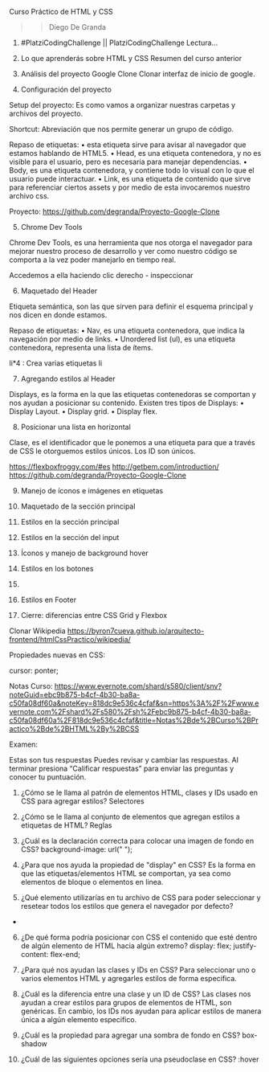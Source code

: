 Curso Práctico de HTML y CSS
>> Diego De Granda

1. #PlatziCodingChallenge || PlatziCodingChallenge
Lectura...

2. Lo que aprenderás sobre HTML y CSS
Resumen del curso anterior

3. Análisis del proyecto Google Clone
Clonar interfaz de inicio de google.

4. Configuración del proyecto

Setup del proyecto:
Es como vamos a organizar nuestras carpetas y archivos del proyecto.

Shortcut:
Abreviación que nos permite generar un grupo de código.

Repaso de etiquetas:
• <!DOCTYPE html> esta etiqueta sirve para avisar al navegador que estamos hablando de HTML5.
• Head, es una etiqueta contenedora, y no es visible para el usuario, pero es necesaria para manejar dependencias.
• Body, es una etiqueta contenedora, y contiene todo lo visual con lo que el usuario puede interactuar.
• Link, es una etiqueta de contenido que sirve para referenciar ciertos assets y por medio de esta invocaremos nuestro archivo css.

Proyecto:
https://github.com/degranda/Proyecto-Google-Clone


5. Chrome Dev Tools

Chrome Dev Tools, es una herramienta que nos otorga el navegador para mejorar nuestro proceso de desarrollo y ver como nuestro código se comporta a la vez poder manejarlo en tiempo real.

Accedemos a ella haciendo clic derecho - inspeccionar


6. Maquetado del Header

Etiqueta semántica, son las que sirven para definir el esquema principal y nos dicen en donde estamos.

Repaso de etiquetas:
• Nav, es una etiqueta contenedora, que indica la navegación por medio de links.
• Unordered list (ul), es una etiqueta contenedora, representa una lista de ítems.

li*4 : Crea varias etiquetas li


7. Agregando estilos al Header

Displays, es la forma en la que las etiquetas contenedoras se comportan y nos ayudan a posicionar su contenido.
Existen tres tipos de Displays:
• Display Layout.
• Display grid.
• Display flex.


8. Posicionar una lista en horizontal

Clase, es el identificador que le ponemos a una etiqueta para que a través de CSS le otorguemos estilos únicos. Los ID son únicos.

https://flexboxfroggy.com/#es
http://getbem.com/introduction/
https://github.com/degranda/Proyecto-Google-Clone


9. Manejo de íconos e imágenes en etiquetas


10. Maquetado de la sección principal


11. Estilos en la sección principal


12. Estilos en la sección del input


13. Íconos y manejo de background hover


14. Estilos en los botones


15. 


16. Estilos en Footer


17. Cierre: diferencias entre CSS Grid y Flexbox

Clonar Wikipedia
https://byron7cueva.github.io/arquitecto-frontend/htmlCssPractico/wikipedia/


Propiedades nuevas en CSS:

cursor: ponter;

Notas Curso:
https://www.evernote.com/shard/s580/client/snv?noteGuid=ebc9b875-b4cf-4b30-ba8a-c50fa08df60a&noteKey=818dc9e536c4cfaf&sn=https%3A%2F%2Fwww.evernote.com%2Fshard%2Fs580%2Fsh%2Febc9b875-b4cf-4b30-ba8a-c50fa08df60a%2F818dc9e536c4cfaf&title=Notas%2Bde%2BCurso%2BPractico%2Bde%2BHTML%2By%2BCSS


Examen:

Estas son tus respuestas
Puedes revisar y cambiar las respuestas. Al terminar presiona “Calificar respuestas” para enviar las preguntas y conocer tu puntuación.
1. ¿Cómo se le llama al patrón de elementos HTML, clases y IDs usado en CSS para agregar estilos?
Selectores

2. ¿Cómo se le llama al conjunto de elementos que agregan estilos a etiquetas de HTML?
Reglas

3. ¿Cuál es la declaración correcta para colocar una imagen de fondo en CSS?
background-image: url(" ");


4. ¿Para que nos ayuda la propiedad de "display" en CSS?
Es la forma en que las etiquetas/elementos HTML se comportan, ya sea como elementos de bloque o elementos en linea.

5. ¿Qué elemento utilizarías en tu archivo de CSS para poder seleccionar y resetear todos los estilos que genera el navegador por defecto?
*

6. ¿De qué forma podría posicionar con CSS el contenido que esté dentro de algún elemento de HTML hacia algún extremo?
display: flex; justify-content: flex-end;

7. ¿Para qué nos ayudan las clases y IDs en CSS?
Para seleccionar uno o varios elementos HTML y agregarles estilos de forma especifica.

8. ¿Cuál es la diferencia entre una clase y un ID de CSS?
Las clases nos ayudan a crear estilos para grupos de elementos de HTML, son genéricas. En cambio, los IDs nos ayudan para aplicar estilos de manera única a algún elemento especifico.

9. ¿Cuál es la propiedad para agregar una sombra de fondo en CSS?
box-shadow

10. ¿Cuál de las siguientes opciones sería una pseudoclase en CSS?
:hover











